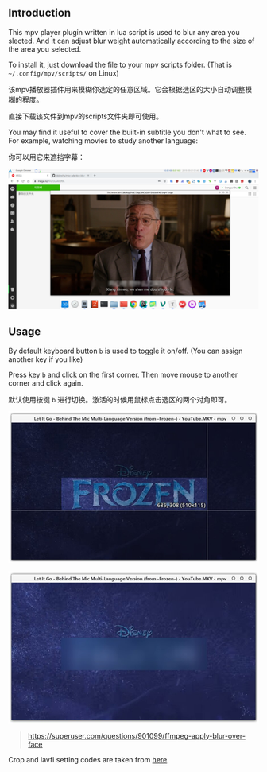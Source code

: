 ## Introduction

This mpv player plugin written in lua script is used to blur any area you slected. And it can adjust blur weight automatically according to the size of the area you selected.

To install it, just download the file to your mpv scripts folder. (That is `~/.config/mpv/scripts/` on Linux)

该mpv播放器插件用来模糊你选定的任意区域。它会根据选区的大小自动调整模糊的程度。

直接下载该文件到mpv的scripts文件夹即可使用。



You may find it useful to cover the built-in subtitle you don't what to see. For example, watching movies to study another language:

你可以用它来遮挡字幕：

![1566729691288](Readme.assets/1566729691288.jpg)



## Usage

By default keyboard button `b` is used to toggle it on/off.  (You can assign another key if you like)

Press key `b` and click on the first corner. Then move mouse to another corner and click again.

默认使用按键 `b` 进行切换。激活的时候用鼠标点击选区的两个对角即可。

![1566728274407](Readme.assets/1566728274407.jpg)

![1566728299409](Readme.assets/1566728299409.jpg)



> https://superuser.com/questions/901099/ffmpeg-apply-blur-over-face

Crop and lavfi setting codes are taken from [here](https://github.com/occivink/mpv-scripts).

